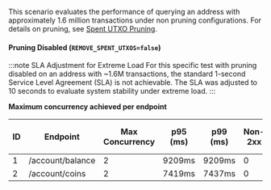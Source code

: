This scenario evaluates the performance of querying an address with approximately 1.6 million transactions under non pruning configurations. For details on pruning, see [Spent UTXO Pruning](../../../advanced-configuration/pruning.md).


#### Pruning Disabled (`REMOVE_SPENT_UTXOS=false`)

:::note SLA Adjustment for Extreme Load
For this specific test with pruning disabled on an address with ~1.6M transactions, the standard 1-second Service Level Agreement (SLA) is not achievable. The SLA was adjusted to 10 seconds to evaluate system stability under extreme load.
:::

**Maximum concurrency achieved per endpoint**

| ID  | Endpoint         | Max Concurrency | p95 (ms) | p99 (ms) | Non-2xx | Error Rate (%) | Reqs/sec |
| --- | ---------------- | --------------- | -------- | -------- | ------- | -------------- | -------- |
| 1   | /account/balance | 2               | 9209ms   | 9209ms   | 0       | 0.00%          | 0.29     |
| 2   | /account/coins   | 2               | 7419ms   | 7437ms   | 0       | 0.00%          | 0.32     |
